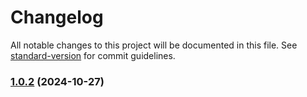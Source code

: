 # Changelog

All notable changes to this project will be documented in this file. See [standard-version](https://github.com/conventional-changelog/standard-version) for commit guidelines.

### [1.0.2](https://github.com/HackIllinois/adonix/compare/v3.2.0...v1.0.2) (2024-10-27)
